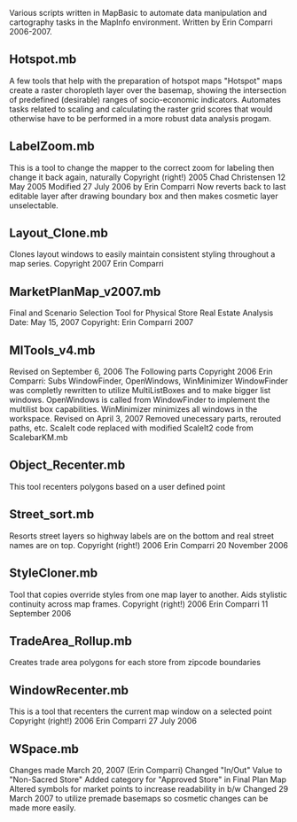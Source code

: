 
Various scripts written in MapBasic to automate data manipulation and cartography tasks in 
the MapInfo environment. Written by Erin Comparri 2006-2007. 

Hotspot.mb 
----
A few tools that help with the preparation of hotspot maps
"Hotspot" maps create a raster choropleth layer over the basemap, showing the intersection of predefined (desirable) ranges of socio-economic indicators.
Automates tasks related to scaling and calculating the raster grid scores that would otherwise have to be performed in a more robust data analysis progam.

LabelZoom.mb
----
This is a tool to change the mapper to the correct zoom for labeling
then change it back again, naturally
Copyright (right!) 2005 Chad Christensen
12 May 2005
Modified 27 July 2006 by Erin Comparri
Now reverts back to last editable layer after drawing boundary box and then makes cosmetic layer unselectable.

Layout_Clone.mb
----
Clones layout windows to easily maintain consistent styling throughout a map series.
Copyright 2007 Erin Comparri

MarketPlanMap_v2007.mb
----
Final and Scenario Selection Tool for Physical Store Real Estate Analysis
Date: May 15, 2007
Copyright: Erin Comparri 2007

MITools_v4.mb
----
Revised on September 6, 2006 
The Following parts Copyright 2006 Erin Comparri:
Subs WindowFinder, OpenWindows, WinMinimizer
WindowFinder was completly rewritten to utilize MultiListBoxes and to make
bigger list windows.  OpenWindows is called from WindowFinder to implement the
multilist box capabilities.  WinMinimizer minimizes all windows in the workspace.
Revised on April 3, 2007
Removed unecessary parts, rerouted paths, etc.
ScaleIt code replaced with modified ScaleIt2 code from ScalebarKM.mb 

Object_Recenter.mb
----
This tool recenters polygons based on a user defined point

Street_sort.mb
----
Resorts street layers so highway labels are on the bottom and real street names are on top.
Copyright (right!) 2006 Erin Comparri
20 November 2006

StyleCloner.mb 
----
Tool that copies override styles from one map layer to another. Aids stylistic continuity across map frames.
Copyright (right!) 2006 Erin Comparri
11 September 2006

TradeArea_Rollup.mb
----
Creates trade area polygons for each store from zipcode boundaries

WindowRecenter.mb
----
This is a tool that recenters the current map window on a selected point
Copyright (right!) 2006 Erin Comparri
27 July 2006

WSpace.mb
----
Changes made March 20, 2007 (Erin Comparri)
Changed "In/Out" Value to "Non-Sacred Store"
Added category for "Approved Store" in Final Plan Map
Altered symbols for market points to increase readability in b/w 
Changed 29 March 2007 to utilize premade basemaps so cosmetic changes can be made more easily.
